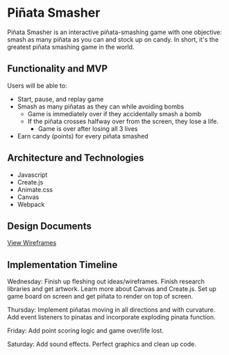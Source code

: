# Piñata Smasher
Piñata Smasher is an interactive piñata-smashing game with one objective: smash as many piñata as you can and stock up on candy. In short, it's the greatest piñata smashing game in the world.

## Functionality and MVP
Users will be able to:
* Start, pause, and replay game
* Smash as many piñatas as they can while avoiding bombs
    * Game is immediately over if they accidentally smash a bomb
    * If the piñata crosses halfway over from the screen, they lose a life.
        * Game is over after losing all 3 lives
* Earn candy (points) for every piñata smashed

## Architecture and Technologies
* Javascript
* Create.js
* Animate.css
* Canvas
* Webpack

## Design Documents
[View Wireframes](https://github.com/amygbui/pinata_smasher/tree/master/wireframes)

## Implementation Timeline
Wednesday: Finish up fleshing out ideas/wireframes. Finish research libraries and get artwork. Learn more about Canvas and Create.js. Set up game board on screen and get piñata to render on top of screen.

Thursday: Implement piñatas moving in all directions and with curvature. Add event listeners to pinatas and incorporate exploding pinata function.

Friday: Add point scoring logic and game over/life lost.

Saturday: Add sound effects. Perfect graphics and clean up code.
